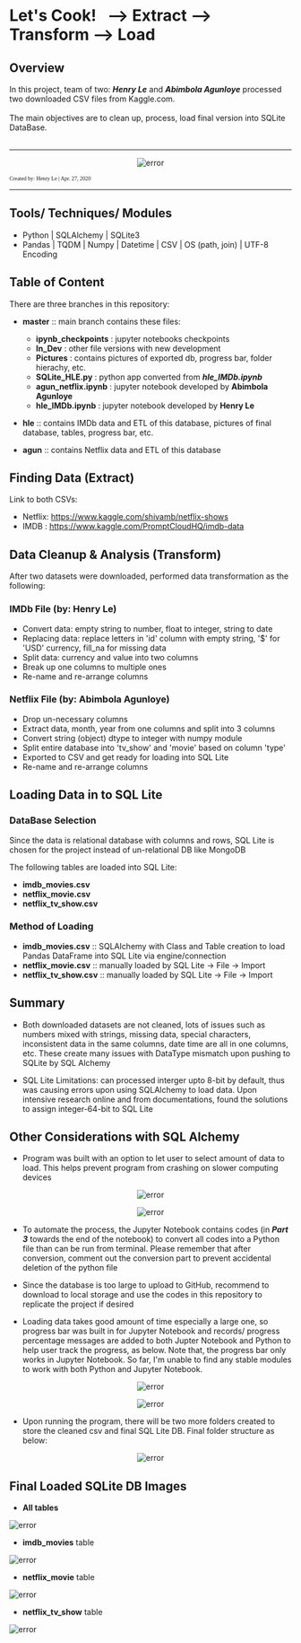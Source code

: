 # Let's Cook! &nbsp; --> Extract --> Transform --> Load
## Overview   
In this project, team of two: ***Henry Le*** and ***Abimbola Agunloye*** processed two downloaded CSV files from Kaggle.com.   
<br>
The main objectives are to clean up, process, load final version into SQLite DataBase.  
<br>
<hr>


<p align="center">
  <img src="https://github.com/henryle-n/Extract-Transform-Load-DB/blob/hle/Pictures/maintheme_pic.gif" alt="error" max-height="50%" max-width="50%">
</p>  

<span style="font-family:metronova; font-size:0.7em;">Created by: Henry Le | Apr. 27, 2020</span>

<hr>

## Tools/ Techniques/ Modules  
* Python | SQLAlchemy | SQLite3  
* Pandas | TQDM | Numpy | Datetime | CSV | OS (path, join) | UTF-8 Encoding

## Table of Content
There are three branches in this repository:  
* **master** :: main branch contains these files:
    - **ipynb_checkpoints** : jupyter notebooks checkpoints    
    - **In_Dev** : other file versions with new development
    - **Pictures** : contains pictures of exported db, progress bar, folder hierachy, etc.
    - **SQLite_HLE.py** : python app converted from ***hle_IMDb.ipynb***
    - **agun_netflix.ipynb**   : jupyter notebook developed by **Abimbola Agunloye** 
    - **hle_IMDb.ipynb** : jupyter notebook developed by **Henry Le**  
    
* **hle** :: contains IMDb data and ETL of this database, pictures of final database, tables, progress bar, etc.  
* **agun** ::  contains Netflix data and ETL of this database  





## Finding Data (Extract)  
Link to both CSVs:  

* Netflix: https://www.kaggle.com/shivamb/netflix-shows  
* IMDB : https://www.kaggle.com/PromptCloudHQ/imdb-data  

## Data Cleanup & Analysis (Transform)  
After two datasets were downloaded, performed data transformation as the following:  

### IMDb File  (by: **Henry Le**)
* Convert data: empty string to number, float to integer, string to date  
* Replacing data: replace letters in 'id' column with empty string, '$' for 'USD' currency, fill_na for missing data  
* Split data: currency and value into two columns  
* Break up one columns to multiple ones
* Re-name and re-arrange columns  

### Netflix File  (by: **Abimbola Agunloye**)
* Drop un-necessary columns  
* Extract data, month, year from one columns and split into 3 columns  
* Convert string (object) dtype to integer with numpy module  
* Split entire database into 'tv_show' and 'movie' based on column 'type'  
* Exported to CSV and get ready for loading into SQL Lite  
* Re-name and re-arrange columns  

## Loading Data in to SQL Lite  
### DataBase Selection  
Since the data is relational database with columns and rows, SQL Lite is chosen for the project instead of un-relational DB like MongoDB  

The following tables are loaded into SQL Lite:  
* **imdb_movies.csv**  
* **netflix_movie.csv**  
* **netflix_tv_show.csv**  

### Method of Loading
* **imdb_movies.csv**  :: SQLAlchemy with Class and Table creation to load Pandas DataFrame into SQL Lite via engine/connection  
* **netflix_movie.csv** :: manually loaded by SQL Lite -> File -> Import  
* **netflix_tv_show.csv**  :: manually loaded by SQL Lite -> File -> Import   

## Summary
* Both downloaded datasets are not cleaned, lots of issues such as numbers mixed with strings, missing data, special characters, inconsistent data in the same columns, date time are all in one columns, etc. These create many issues with DataType mismatch upon pushing to SQLite by SQL Alchemy

* SQL Lite Limitations: can processed interger upto 8-bit by default, thus was causing errors upon using SQLAlchemy to load data. Upon intensive research online and from documentations, found the solutions to assign integer-64-bit to SQL Lite



## Other Considerations with SQL Alchemy  
* Program was built with an option to let user to select amount of data to load. This helps prevent program from crashing on slower computing devices  

<p align="center">  
  <img src="https://github.com/henryle-n/Extract-Transform-Load-DB/blob/hle/Pictures/user_input_jpnb.gif" alt="error" max-height="50%" max-width="50%">
</p>

<p align="center">  
  <img src="https://github.com/henryle-n/Extract-Transform-Load-DB/blob/hle/Pictures/user_input_terminal.gif" alt="error" max-height="50%" max-width="50%">
 </p>
       

* To automate the process, the Jupyter Notebook contains codes (in ***Part 3*** towards the end of the notebook) to convert all codes into a Python file than can be run from terminal. Please remember that after conversion, comment out the conversion part to prevent accidental deletion of the python file  

* Since the database is too large to upload to GitHub, recommend to download to local storage and use the codes in this repository to replicate the project if desired  

* Loading data takes good amount of time especially a large one, so progress bar was built in for Jupyter Notebook and records/ progress percentage messages are added to both Jupter Notebook and Python to help user track the progress, as below. Note that, the progress bar only works in Jupyter Notebook. So far, I'm unable to find any stable modules to work with both Python and Jupyter Notebook.

<p align="center">
  <img src="https://github.com/henryle-n/Extract-Transform-Load-DB/blob/hle/Pictures/PrgBar_in_jpnb.gif" alt="error">
</p>
<p align="center">  
  <img src="https://github.com/henryle-n/Extract-Transform-Load-DB/blob/hle/Pictures/PrgBar_in_Terminal.gif" alt="error" max-height="50%" max-width="50%">
</p>


* Upon running the program, there will be two more folders created to store the cleaned csv and final SQL Lite DB. Final folder structure as below:  
<p align="center">
  <img src="https://github.com/henryle-n/Extract-Transform-Load-DB/blob/hle/Pictures/Final_Folders.png" alt="error" max-height="50%" max-width="50%">
</p>  


## Final Loaded SQLite DB Images 
* **All tables**  

<img src="https://github.com/henryle-n/Extract-Transform-Load-DB/blob/hle/Pictures/ETL_DB.png" alt="error" max-height="30%" max-width="30%">  

* **imdb_movies** table 
<img src="https://github.com/henryle-n/Extract-Transform-Load-DB/blob/hle/Pictures/ETL_DB_imdb_movies.png" alt="error" max-height="30%" max-width="30%">  


* **netflix_movie**  table
<img src="https://github.com/henryle-n/Extract-Transform-Load-DB/blob/hle/Pictures/ETL_DB_netflix_movie.png" alt="error" max-height="30%" max-width="30%">   


* **netflix_tv_show** table 
<img src="https://github.com/henryle-n/Extract-Transform-Load-DB/blob/hle/Pictures/ETL_DB_netflix_tv_show.png" alt="error" max-height="30%" max-width="30%">  

